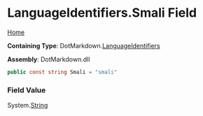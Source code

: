 <a name="_top"></a>

# LanguageIdentifiers\.Smali Field

[Home](../../../README.md#_top)

**Containing Type**: DotMarkdown\.[LanguageIdentifiers](../README.md#_top)

**Assembly**: DotMarkdown\.dll

```csharp
public const string Smali = "smali"
```

### Field Value

System\.[String](https://docs.microsoft.com/en-us/dotnet/api/system.string)